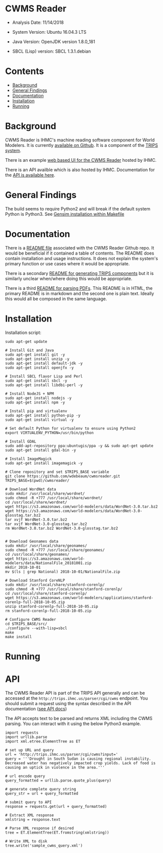 # CWMS Reader

* Analysis Date: 11/14/2018


* System Version: Ubuntu 16.04.3 LTS
* Java Version: OpenJDK version 1.8.0_181
* SBCL (Lisp) version: SBCL 1.3.1.debian

# Contents
* [Background](#background)
* [General Findings](#general-findings)
* [Documentation](#documentation)
* [Installation](#installation)
* [Running](#running)

# Background

CWMS Reader is IHMC's machine reading software component for World Modelers. It is currently [available on Github](https://github.com/wdebeaum/cwmsreader). It is a component of the [TRIPS system](http://trips.ihmc.us/parser/).

There is an example [web based UI for the CWMS Reader](http://trips.ihmc.us/parser/cgi/cwmsreader) hosted by IHMC.

There is an API availble which is also hosted by IHMC. Documentation for the [API is available here](http://trips.ihmc.us/parser/api.html).

# General Findings

The build seems to require Python2 and will break if the default system Python is Python3. See [Gensim installation within Makefile](https://github.com/wdebeaum/cwmsreader/blob/1cb9ba1acb5ba56df20b543dbc78b8f69376780d/src/VariableFinder/Makefile#L30)

# Documentation

There is a [README file](https://github.com/wdebeaum/cwmsreader/blob/master/README.md) associated with the CWMS Reader Github repo. It would be beneficial if it contained a table of contents. The README does contain installation and usage instructions. It does not explain the system's primary function or use cases where it would be appropriate.

There is a secondary [README for generating TRIPS components](https://github.com/wdebeaum/cwmsreader/blob/master/src/Hello/README.txt) but it is similarly unclear when/where doing this would be appropriate.

There is a third [README for parsing PDFs](https://github.com/wdebeaum/cwmsreader/blob/master/src/PDFExtractor/README.html). This README is in HTML, the primary README is in markdown and the second one is plain text. Ideally this would all be composed in the same language.

# Installation

Installation script:

```
sudo apt-get update

# Install Git and Java
sudo apt-get install git -y
sudo apt-get install unzip -y
sudo apt-get install default-jdk -y
sudo apt-get install openjfx -y

# Install SBCL flavor Lisp and Perl
sudo apt-get install sbcl -y
sudo apt-get install libdbi-perl -y

# Install NodeJS + NPM
sudo apt-get install nodejs -y
sudo apt-get install npm -y

# Install pip and virtualenv
sudo apt-get install python-pip -y
sudo apt-get install virtual -y

# Set default Python for virtualenv to ensure using Python2
export VIRTUALENV_PYTHON=/usr/bin/python

# Install GDAL
sudo add-apt-repository ppa:ubuntugis/ppa -y && sudo apt-get update
sudo apt-get install gdal-bin -y

# Install ImageMagick
sudo apt-get install imagemagick -y

# Clone repository and set $TRIPS_BASE variable
git clone https://github.com/wdebeaum/cwmsreader.git
TRIPS_BASE=$(pwd)/cwmsreader/

# Download WordNet data
sudo mkdir /usr/local/share/wordnet/
sudo chmod -R +777 /usr/local/share/wordnet/
cd /usr/local/share/wordnet/
wget https://s3.amazonaws.com/world-modelers/data/WordNet-3.0.tar.bz2
wget https://s3.amazonaws.com/world-modelers/data/WordNet-3.0-glosstag.tar.bz2
tar xvjf WordNet-3.0.tar.bz2
tar xvjf WordNet-3.0-glosstag.tar.bz2
rm WordNet-3.0.tar.bz2 WordNet-3.0-glosstag.tar.bz2


# Download Geonames data
sudo mkdir /usr/local/share/geonames/
sudo chmod -R +777 /usr/local/share/geonames/
cd /usr/local/share/geonames/
wget https://s3.amazonaws.com/world-modelers/data/NationalFile_20181001.zip
mkdir 2018-10-01
mv $(ls | grep National) 2018-10-01/NationalFile.zip

# Download Stanford CoreNLP
sudo mkdir /usr/local/share/stanford-corenlp/
sudo chmod -R +777 /usr/local/share/stanford-corenlp/
cd /usr/local/share/stanford-corenlp/
wget https://s3.amazonaws.com/world-modelers/applications/stanford-corenlp-full-2018-10-05.zip
unzip stanford-corenlp-full-2018-10-05.zip
rm stanford-corenlp-full-2018-10-05.zip

# Configure CWMS Reader
cd $TRIPS_BASE/src/
./configure --with-lisp=sbcl
make
make install

```

# Running

# API

The CWMS Reader API is part of the TRIPS API generally and can be accessed at the `http://trips.ihmc.us/parser/cgi/cwms` endpoint. You should submit a request using the syntax described in the API documentation ([see API docs](http://trips.ihmc.us/parser/api.html))

The API accepts text to be parsed and returns XML including the CWMS parsing. You can interact with it using the below Python3 example.

```
import requests
import urllib.parse
import xml.etree.ElementTree as ET

# set up URL and query
url = 'http://trips.ihmc.us/parser/cgi/cwms?input='
query = '''Drought in South Sudan is causing regional instability. Decreased water has negatively impacted crop yields. Lack of food is causing an uptick in violence in the area.'''

# url encode query 
query_formatted = urllib.parse.quote_plus(query)

# generate complete query string
query_str = url + query_formatted

# submit query to API
response = requests.get(url + query_formatted)

# Extract XML response
xmlstring = response.text

# Parse XML response if desired
tree = ET.ElementTree(ET.fromstring(xmlstring))

# Write XML to disk
tree.write('sample_cwms_query.xml')
```